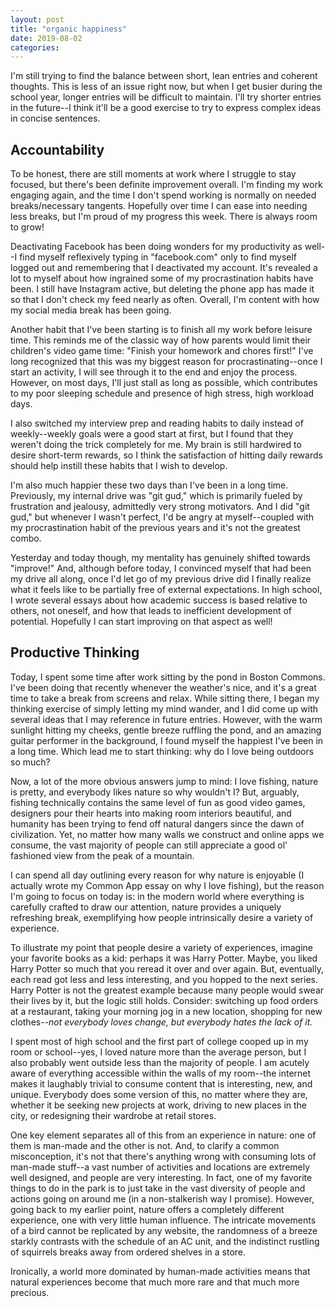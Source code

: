```yaml
---
layout: post
title: "organic happiness"
date: 2019-08-02
categories:
---
```

I'm still trying to find the balance between short, lean entries and coherent thoughts. This is less of an issue right now, but when I get busier during the school year, longer entries will be difficult to maintain. I'll try shorter entries in the future--I think it'll be a good exercise to try to express complex ideas in concise sentences.

## Accountability

To be honest, there are still moments at work where I struggle to stay focused, but there's been definite improvement overall. I'm finding my work engaging again, and the time I don't spend working is normally on needed breaks/necessary tangents. Hopefully over time I can ease into needing less breaks, but I'm proud of my progress this week. There is always room to grow!

Deactivating Facebook has been doing wonders for my productivity as well--I find myself reflexively typing in "facebook.com" only to find myself logged out and remembering that I deactivated my account. It's revealed a lot to myself about how ingrained some of my procrastination habits have been. I still have Instagram active, but deleting the phone app has made it so that I don't check my feed nearly as often. Overall, I'm content with how my social media break has been going.

Another habit that I've been starting is to finish all my work before leisure time. This reminds me of the classic way of how parents would limit their children's video game time: "Finish your homework and chores first!" I've long recognized that this was my biggest reason for procrastinating--once I start an activity, I will see through it to the end and enjoy the process. However, on most days, I'll just stall as long as possible, which contributes to my poor sleeping schedule and presence of high stress, high workload days.

I also switched my interview prep and reading habits to daily instead of weekly--weekly goals were a good start at first, but I found that they weren't doing the trick completely for me. My brain is still hardwired to desire short-term rewards, so I think the satisfaction of hitting daily rewards should help instill these habits that I wish to develop.

I'm also much happier these two days than I've been in a long time. Previously, my internal drive was "git gud," which is primarily fueled by frustration and jealousy, admittedly very strong motivators. And I did "git gud," but whenever I wasn't perfect, I'd be angry at myself--coupled with my procrastination habit of the previous years and it's not the greatest combo.

Yesterday and today though, my mentality has genuinely shifted towards "improve!" And, although before today, I convinced myself that had been my drive all along, once I'd let go of my previous drive did I finally realize what it feels like to be partially free of external expectations. In high school, I wrote several essays about how academic success is based relative to others, not oneself, and how that leads to inefficient development of potential. Hopefully I can start improving on that aspect as well!

## Productive Thinking

Today, I spent some time after work sitting by the pond in Boston Commons. I've been doing that recently whenever the weather's nice, and it's a great time to take a break from screens and relax. While sitting there, I began my thinking exercise of simply letting my mind wander, and I did come up with several ideas that I may reference in future entries. However, with the warm sunlight hitting my cheeks, gentle breeze ruffling the pond, and an amazing guitar performer in the background, I found myself the happiest I've been in a long time. Which lead me to start thinking: why do I love being outdoors so much?

Now, a lot of the more obvious answers jump to mind: I love fishing, nature is pretty, and everybody likes nature so why wouldn't I? But, arguably, fishing technically contains the same level of fun as good video games, designers pour their hearts into making room interiors beautiful, and humanity has been trying to fend off natural dangers since the dawn of civilization. Yet, no matter how many walls we construct and online apps we consume, the vast majority of people can still appreciate a good ol' fashioned view from the peak of a mountain.

I can spend all day outlining every reason for why nature is enjoyable (I actually wrote my Common App essay on why I love fishing), but the reason I'm going to focus on today is: in the modern world where everything is carefully crafted to draw our attention, nature provides a uniquely refreshing break, exemplifying how people intrinsically desire a variety of experience.

To illustrate my point that people desire a variety of experiences, imagine your favorite books as a kid: perhaps it was Harry Potter. Maybe, you liked Harry Potter so much that you reread it over and over again. But, eventually, each read got less and less interesting, and you hopped to the next series. Harry Potter is not the greatest example because many people would swear their lives by it, but the logic still holds. Consider: switching up food orders at a restaurant, taking your morning jog in a new location, shopping for new clothes--*not everybody loves change, but everybody hates the lack of it.*

I spent most of high school and the first part of college cooped up in my room or school--yes, I loved nature more than the average person, but I also probably went outside less than the majority of people. I am acutely aware of everything accessible within the walls of my room--the internet makes it laughably trivial to consume content that is interesting, new, and unique. Everybody does some version of this, no matter where they are, whether it be seeking new projects at work, driving to new places in the city, or redesigning their wardrobe at retail stores.

One key element separates all of this from an experience in nature: one of them is man-made and the other is not. And, to clarify a common misconception, it's not that there's anything wrong with consuming lots of man-made stuff--a vast number of activities and locations are extremely well designed, and people are very interesting. In fact, one of my favorite things to do in the park is to just take in the vast diversity of people and actions going on around me (in a non-stalkerish way I promise). However, going back to my earlier point, nature offers a completely different experience, one with very little human influence. The intricate movements of a bird cannot be replicated by any website, the randomness of a breeze starkly contrasts with the schedule of an AC unit, and the indistinct rustling of squirrels breaks away from ordered shelves in a store.

Ironically, a world more dominated by human-made activities means that natural experiences become that much more rare and that much more precious. 